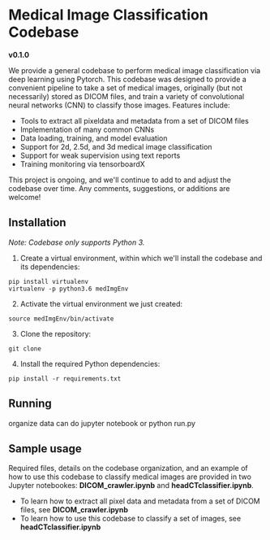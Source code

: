 # Medical Image Classification Codebase

**v0.1.0**

We provide a general codebase to perform medical image classification via deep learning using Pytorch. This codebase was designed to provide a convenient pipeline to take a set of medical images, originally (but not necessarily) stored as DICOM files, and train a variety of convolutional neural networks (CNN) to classify those images. Features include:
- Tools to extract all pixeldata and metadata from a set of DICOM files
- Implementation of many common CNNs
- Data loading, training, and model evaluation
- Support for 2d, 2.5d, and 3d medical image classification
- Support for weak supervision using text reports
- Training monitoring via tensorboardX

This project is ongoing, and we'll continue to add to and adjust the codebase over time. Any comments, suggestions, or additions are welcome! 

## Installation

*Note: Codebase only supports Python 3.*

1. Create a virtual environment, within which we'll install the codebase and its dependencies:
```
pip install virtualenv
virtualenv -p python3.6 medImgEnv
```

2. Activate the virtual environment we just created:
```
source medImgEnv/bin/activate
```

3. Clone the repository:
```
git clone 
```

4. Install the required Python dependencies: 
```
pip install -r requirements.txt
```

## Running 
organize data
can do jupyter notebook or python run.py

## Sample usage
Required files, details on the codebase organization, and an example of how to use this codebase to classify medical images are provided in two Jupyter notebookes: __DICOM_crawler.ipynb__ and __headCTclassifier.ipynb__. 
- To learn how to extract all pixel data and metadata from a set of DICOM files, see __DICOM_crawler.ipynb__
- To learn how to use this codebase to classify a set of images, see __headCTclassifier.ipynb__
